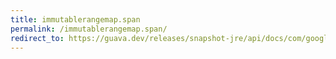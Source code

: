 ```yaml
---
title: immutablerangemap.span
permalink: /immutablerangemap.span/
redirect_to: https://guava.dev/releases/snapshot-jre/api/docs/com/google/common/collect/ImmutableRangeMap.html#span--
---
```

